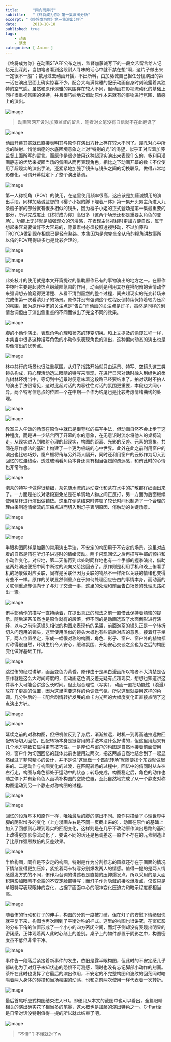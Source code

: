 ```yaml
---
title:      "同向而异行"
subtitle:   "《终将成为你》第一集演出分析"
excerpt: "《终将成为你》第一集演出分析"
date:       2018-10-18
published: true 
tags:
    - 动画
    - 演出
categories: [ Anime ]
---
```


《终将成为你》在动画STAFF公布之初，监督加藤诚写下的一段文艺留言给人记忆无比深刻，当初笔者看到这段耐人寻味的话心中就不禁在想“啊，这片子做出来一定很不一般”；数月过去动画开播，不出所料，由加藤诚自己担任分镜演出的第一话在演出层面上确实惊喜不少，配合大岛满优雅的配乐动画自身时刻流露着其独特的空气感。虽然和原作淡雅的氛围存在较大不同，但动画在影视流动化的基础上同样很重视氛围的保持，并且很巧妙地去借助原作本来就有的事物进行氛围、情感上的演出。

![image](http://wx3.sinaimg.cn/large/97de980aly1fvyaib2pxpj20j10de765.jpg)

> 动画官网开设时加藤监督的留言，笔者对文笔没有自信就不在此翻译了

![image](http://wx3.sinaimg.cn/large/97de980aly1fvybg0663mj21h70a01kx.jpg)

动画开幕其实就已直接表明其与原作在演出方针上存在较大不同了。瞳孔对心中所念的映射、悄怆幽邃的水底困境意象之上对“特别的光”的渴望，似乎正对应着加藤监督上面所写的留言。而原作是很少使用这种超现实演出来表现什么的，多利用漫画静态的优势来凝固当场的氛围从而再表现角色，相比之下动画开幕的数卡不仅使用了超现实的演出手法，还紧紧地加强了镜头与镜头之间的切换联系，做得非常地影像化。可谓开幕就定下了整个演出基调。

![image](http://wx3.sinaimg.cn/large/97de980aly1fvycbzss6ij21hb0a04qp.jpg)

第一人称视角（POV）的使用，在这里使用频率很高，这应该是加藤诚惯用的演出手段，同样加藤诚监督的《樱子小姐的脚下埋着尸体》第一集开头男主角进入九条樱子家的部分就有很多相似的镜头，因为樱子小姐的正式登场是第一集最重要的部分，所以完成度比《终将成为你》高很多（这两个场景还都是重要女角色的登场）。功能上无非就是加强观众的沉浸感，在表现主体视线时更加方便自然，属于想起来容易要做好不大容易的，背景素材必须按照透视移动，不过加藤和TROYCA做到现在相信已是轻车熟路。本集因为是完完全全从侑的视角讲故事所以侑的POV用得较多也是比较合理的。

![image](http://wx3.sinaimg.cn/large/97de980aly1fvycu7bmxvj21h90a0b29.jpg)

![image](http://wx3.sinaimg.cn/large/97de980aly1fvyd8ubyqaj216l0nvnpd.jpg)

![image](http://wx3.sinaimg.cn/large/97de980aly1fvycwwuug8j20hj0ds155.jpg)

此处枝叶的使用就是本文开篇提过的借助原作已有的事物演出的地方之一。在原作中枝叶主要是起装饰点缀藏匿氛围的作用，动画则是利用其存在搭配侑的表情动作来强调想去偷窥得更清楚、从看不清到豁然的整个过程，间夹超现实的光变转场来完成侑第一次看清灯子的场景。原作并没有强调这个过程反倒持续保持着较为压抑的氛围，因为原作中侑的关注点是“告白”而动画的关注点是灯子，虽然是同样的剧情台词但由于演出侧重点的不同而做出了完全不同的效果。

![image](http://wx3.sinaimg.cn/large/97de980aly1fvydnobwh8j21do0e0e81.jpg)

脚的小动作演出，表现角色心理和状态的转变切换。和上文提及的偷窥过程一样，本集当中很多这种描写角色的小动作来表现角色的演出，这种偏向动态的演出也是影像演出的优势点。

![image](http://wx3.sinaimg.cn/large/97de980aly1fvye0p4p05j21h80jxe82.jpg)

林中共行的场景也很注重氛围。从灯子指路开始就只由远景、特写、空镜头这三类镜头构成，将心理活动透过眼睛的特写来表现，在进行日常对话时融入到绿色的柔光树林环境当中，等切到中近景时便意味着这段路已经要结束了。拍对话时不拍人的演出手法很常见，这时比起对话的内容往往对话的氛围更重要，本段也大同小异。两个特写信息点的位置一个在中期一个作为结尾也是比较考虑情绪曲线的处理。

![image](http://wx3.sinaimg.cn/large/97de980aly1fvyfpevbn6j216m0nvqv5.jpg)

![image](http://wx3.sinaimg.cn/large/97de980aly1fvyfqd0ytbj20h20e1dsa.jpg)

教室三人午饭的场景在原作中就已是很夸张的描写手法，但动画自然不会止步于这种程度，而是进一步结合回了开幕的水的意象，在无意识时流水将他人的桌椅流走，从现实进入到映射心理的超现实，构图的距离、光影的反差、元素的意象，共同在原作想法的基础上构建了一个更为极端的心中世界。此外在此之前利用窗户的演出也比较巧妙，窗户框将侑与另外两人隔开，同时还利用窗户的云影作为切入到回忆的过渡线索。透过玻璃看角色本身还具有相当强烈的疏远感，和侑此时的心情也非常吻合。

![image](http://wx3.sinaimg.cn/large/97de980aly1fvyg8m4soej216m0nvb2a.jpg)

泡茶的特写卡做得很精细，茶包随水流的运动变化和茶在水中的扩散都仔细画出来了。一方面是拍长对话段避免总是在单调地人物之间正反打，另一方面为后面继续使用茶杯进行演出做铺垫。这里在倒茶结束时停顿了较长时间也制造了一个合理的理由来制造情绪流的压缩点进而切入到灯子表明原因、侑触动的关键场景。

![image](http://wx3.sinaimg.cn/large/97de980aly1fvygnea68jj216i0nzkjl.jpg)

![image](http://wx3.sinaimg.cn/large/97de980aly1fvyh01de34j21ha09wkfk.jpg)

![image](http://wx3.sinaimg.cn/large/97de980aly1fvyh2n0zepj207y08r40y.jpg)

半眼构图同样是加藤的常用演出手法，不安定的构图用于不安定的场景，这里对应着的自然是侑在听灯子讲述时的情绪波动。两卡闪现回忆之后再描写手部的颤抖和小动作变化。对应地，第二天侑再到此处时同样地也有一个手部的握拳演出，借助这两处演出便把中间中断过的流向又给接回去了。原作则是利用手机和晚上侑看手机的场景做对应关联，同样是关联但因为关联的物品不一样所以关联的情绪也变得有些不一样。原作的关联显然侧重点在于如何处理回应告白的事情本身，而动画的关联侧重点却偏向于了与灯子交流一事，这里的处理和前面告白场景的处理思路如出一辙。

![image](http://wx3.sinaimg.cn/large/97de980aly1fvyodnp220j21h60a04qp.jpg)

侑手部动作的描写一直持续着，在提出真正的想法之前一直借此保持着烦恼的提示。随后递茶虽然也是原作就有的段落，但不同的是动画选取了水面倒影进行演绎，以与之前泡茶镜头相似的构图来表现侑的呆滞，前面泡茶的镜头正是一个转折切入问题用的镜头，这里使用类似的镜头大概也有些前后对应的意思。接着灯子坐下，两人位置坐定，形成一幅很对称的构图，角色、影子、窗户、窗户外的植物都对称得很自然，环境生机令人安心，缓和氛围、开始安心交谈之余也为之后的构图变化做好基础工作。

![image](http://wx3.sinaimg.cn/large/97de980aly1fvyp06njcij20zk0k0e81.jpg)

跳过侑的经过讲解，画面变色为黄昏。原作由于是黑白漫画所以笔者不大清楚是否原作就是这么大时间跨度的，但动画这色调反差无疑有点超现实，想想也知道讲这件事不大可能会讲这么长时间。但比起合理性（写实），动画一直把功能性（浪漫）放在了更高的位置，因为这里需要这样的色调做气氛，所以这里就要用这样的色调。几分钟后的一卡配合剧情转折发展的单卡内光照的大幅度变化正直接点明了这点演出方针。

![image](http://wx3.sinaimg.cn/large/97de980aly1fvyp65eftwj216j0c04qp.jpg)

![image](http://wx3.sinaimg.cn/large/97de980aly1fvypemmqt9j20hs0tob11.jpg)

延续之前的对称构图，但把机位反到了身后，渐渐拉远，时机一到再高速拉远做匹配转场切入回忆。匹配转场本身是挺常用的手法本没什么好讲的，但这里用起来有几个地方导致它显得更有技巧性。一是座位与窗户的构图是自然地接着前面使用的，窗户作为切回回忆的载体此前也使用过两次，把这两点自然地结合到了一起显然经过了非常精心的设计，并不是说“这里做一个匹配转场”就随便找个东西就做起来的。二是动作与构图变化的过渡，在匹配转场的过程中，回忆中的侑同时从左往右行走，构图与角色都处于运动中的状态；转场完成，构图稳定后，角色的动作也随之停下并有新角色入画填补构图的空缺位置，至此自然地完成了从一个静态对称构图运动到另一个静态对称构图的过程。

![image](http://wx3.sinaimg.cn/large/97de980agy1fvypxcra9lj216j0ntqv5.jpg)

![image](http://wx3.sinaimg.cn/large/97de980aly1fvyq005774j20gy0phtoi.jpg)

回忆的段落基本和原作一样，唯独最后的脚的演出不同。原作只描绘了心理世界中脚的阴影增多的变化（上方漫画左右是不同一页截出来的），动画在原作的基础上加入了回想到心理到现实的匹配变化，这样则是在几乎不改动原作演出思路的基础上改得更加影像流动化了，要说不同的话还是色调差这一原作不存在的元素制造出了比原作强烈数倍的反差效果。

![image](http://wx3.sinaimg.cn/large/97de980aly1fvyqn4jzj7j21dp0rse82.jpg)

半脸构图，同样是不安定的构图，特别是作为分割标志的窗框还存在于画面的情况下情绪显得更加压抑，紧接着两卡特写分别爆发两人的情感。值得一提的是两人情感爆发方式的不同，侑作为台词的讲述者是直接的压抑爆发点，所以采用的是大面积阴影加眼睛不全露的不安定脸部特写；而灯子作为隐藏的接收爆发点，仅仅只是单眼特写表现眼神的变化，占据了画面中心的眼神变化压迫力和暗示程度都相当高。

![image](http://wx3.sinaimg.cn/large/97de980aly1fvyr2fzq6qj21dr0e0npd.jpg)

随着侑的行动和灯子的伸手，构图的分割一度被打破，但在灯子的安慰下情绪很快就平复下来，构图也再次回到了平衡对称的样式。这里的构图也很讲究，在窗框影的分布下侑的位置形成了一个小小的四方密闭空间，而灯子侧却没有表现出明显的密闭感，正体现着两人此时心绪上的差别。桌子上的物件都置于阴影之中，构图密度虽不低但非常干净。

![image](http://wx3.sinaimg.cn/large/97de980agy1fvyripyay5j216m0nw1ky.jpg)

事件告一段落后紧接着新事件的发生，依旧是露半眼构图，但此时的不安定感几乎都转化为了对灯子未知状态的恐惧不可测感，同时也没有忘记脚部小动作的刻画。茶杯在此时也发挥了它最后的演出作用，不安定的不完整构图和波纹的回荡同时暗喻着两人身体的碰撞和当场氛围的动荡，也和之前两次使用一样代表着一次转折。

![image](http://wx3.sinaimg.cn/large/97de980aly1fvyruit834j21dr0e0b29.jpg)

最后首尾呼应式构图结束进入ED。即便只从本文的截图中也可以看出，全篇眼睛相关的演出确实花了相当多的笔墨，这大概也是加藤的演出特色之一。C-Part全是日常对话没特别值得一提的所以就此结束了吧。

![image](http://wx3.sinaimg.cn/large/97de980aly1fvys2buh0aj20zk0k0b29.jpg)

> “不懂”？不懂就对了w
